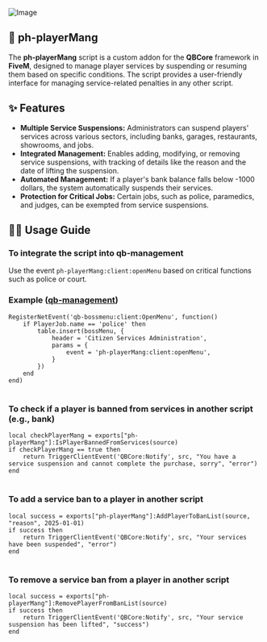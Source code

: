 ![Image](https://media.discordapp.net/attachments/1320802774950346762/1363598388192481370/image.png?ex=68069d76&is=68054bf6&hm=ef04ece59185e9a05fb59bc06cb0ab054d89c30c2415ef04ef9c7f8494fa52ca&=&format=webp&quality=lossless&width=1172&height=821)


## 📁 ph-playerMang
The **ph-playerMang** script is a custom addon for the **QBCore** framework in **FiveM**, designed to manage player services by suspending or resuming them based on specific conditions. The script provides a user-friendly interface for managing service-related penalties in any other script.


## ✨ Features
- **Multiple Service Suspensions:** Administrators can suspend players' services across various sectors, including banks, garages, restaurants, showrooms, and jobs.
- **Integrated Management:** Enables adding, modifying, or removing service suspensions, with tracking of details like the reason and the date of lifting the suspension.
- **Automated Management:** If a player's bank balance falls below -1000 dollars, the system automatically suspends their services.
- **Protection for Critical Jobs:** Certain jobs, such as police, paramedics, and judges, can be exempted from service suspensions.


## 👨‍🏫 Usage Guide
### To integrate the script into qb-management
Use the event `ph-playerMang:client:openMenu` based on critical functions such as police or court.

### Example ([qb-management](https://github.com/qbcore-framework/qb-management/blob/3375d488002e098c0486ed203c5b955d45065bee/client/cl_boss.lua#L84))
```
RegisterNetEvent('qb-bossmenu:client:OpenMenu', function()
    if PlayerJob.name == 'police' then
        table.insert(bossMenu, {
            header = 'Citizen Services Administration',
            params = {
                event = 'ph-playerMang:client:openMenu',
            }
        })
    end
end)
```
#

### To check if a player is banned from services in another script (e.g., bank)
```
local checkPlayerMang = exports["ph-playerMang"]:IsPlayerBannedFromServices(source)
if checkPlayerMang == true then
    return TriggerClientEvent('QBCore:Notify', src, "You have a service suspension and cannot complete the purchase, sorry", "error")
end
```

#

### To add a service ban to a player in another script
```
local success = exports["ph-playerMang"]:AddPlayerToBanList(source, "reason", 2025-01-01)
if success then
    return TriggerClientEvent('QBCore:Notify', src, "Your services have been suspended", "error")
end
```

#

### To remove a service ban from a player in another script
```
local success = exports["ph-playerMang"]:RemovePlayerFromBanList(source)
if success then
    return TriggerClientEvent('QBCore:Notify', src, "Your service suspension has been lifted", "success")
end
```